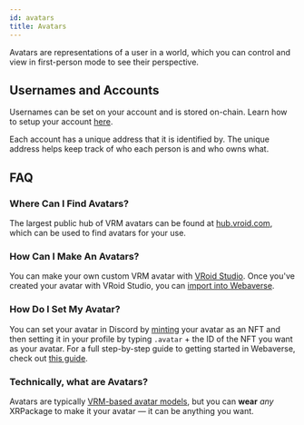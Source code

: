 ```yaml
---
id: avatars
title: Avatars
---
```


Avatars are representations of a user in a world, which you can control and view in first-person mode to see their perspective. 

## Usernames and Accounts
Usernames can be set on your account and is stored on-chain. Learn how to setup your account [here](./start).

Each account has a unique address that it is identified by. The unique address helps keep track of who each person is and who owns what.

## FAQ

### Where Can I Find Avatars?

The largest public hub of VRM avatars can be found at <a href="https://hub.vroid.com/en/models" target="_blank" rel="noopener noreferrer">hub.vroid.com</a>, which can be used to find avatars for your use.

### How Can I Make An Avatars?

You can make your own custom VRM avatar with [VRoid Studio](https://vroid.com/en/studio/). Once you've created your avatar with VRoid Studio, you can [import into Webaverse](../create/import-vroid-studio).

### How Do I Set My Avatar?

You can set your avatar in Discord by [minting](../create/mint) your avatar as an NFT and then setting it in your profile by typing `.avatar` + the ID of the NFT you want as your avatar. For a full step-by-step guide to getting started in Webaverse, check out [this guide](./start).

### Technically, what are Avatars?

Avatars are typically <a href="https://vrm.dev/en" target="_blank" rel="noopener noreferrer">VRM-based avatar models</a>, but you can **wear** _any_ XRPackage to make it your avatar &mdash; it can be anything you want.

